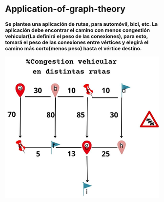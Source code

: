 # Application-of-graph-theory
### Se plantea una aplicación de rutas, para automóvil, bici, etc. La aplicación debe encontrar el camino con menos congestión vehicular(La definirá el peso de las conexiones), para esto, tomará el peso de las conexiones entre vértices y elegirá el camino más corto(menos peso) hasta el vértice destino.

![Example Graph](Grafo.jpg)
